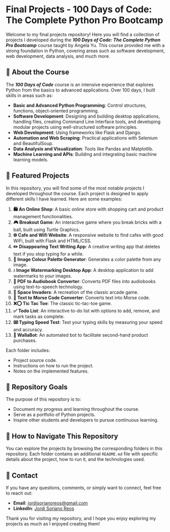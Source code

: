 # Final Projects - 100 Days of Code: The Complete Python Pro Bootcamp

Welcome to my final projects repository! Here you will find a collection of projects I developed during the **_100 Days of Code: The Complete Python Pro Bootcamp_** course taught by Angela Yu. This course provided me with a strong foundation in Python, covering areas such as software development, web development, data analysis, and much more.

## 🚀 About the Course
The **_100 Days of Code_** course is an intensive experience that explores Python from the basics to advanced applications. Over 100 days, I built skills in areas such as:
- **Basic and Advanced Python Programming**: Control structures, functions, object-oriented programming.
- **Software Development**: Designing and building desktop applications, handling files, creating Command Line Interface tools, and developing modular projects using well-structured software principles.
- **Web Development**: Using frameworks like Flask and Django.
- **Automation and Web Scraping**: Practical applications with Selenium and BeautifulSoup.
- **Data Analysis and Visualization**: Tools like Pandas and Matplotlib.
- **Machine Learning and APIs**: Building and integrating basic machine learning models.

## 📂 Featured Projects
In this repository, you will find some of the most notable projects I developed throughout the course. Each project is designed to apply different skills I have learned. Here are some examples:

1. **🛍️ An Online Shop**: A basic online store with shopping cart and product management functionalities.
2. **🎮 Breakout Game**: An interactive game where you break bricks with a ball, built using Turtle Graphics.
3. **🌐 Cafe and Wifi Website**: A responsive website to find cafes with good WiFi, built with Flask and HTML/CSS.
4. **✏️ Disappearing Text Writing App**: A creative writing app that deletes text if you stop typing for a while.
5. **🎨 Image Colour Palette Generator**: Generates a color palette from any image.
6. **💧 Image Watermarking Desktop App**: A desktop application to add watermarks to your images.
7. **📖 PDF to Audiobook Converter**: Converts PDF files into audiobooks using text-to-speech technology.
8. **🚀 Space Invaders**: A recreation of the classic arcade game.
9. **🔡 Text to Morse Code Converter**: Converts text into Morse code.
10. **❌⭕ Tic Tac Toe**: The classic tic-tac-toe game.
11. **✅ Todo List**: An interactive to-do list with options to add, remove, and mark tasks as complete.
12. **⌨️ Typing Speed Test**: Test your typing skills by measuring your speed and accuracy.
13. **🤖 WallaBot**: An automated bot to facilitate second-hand product purchases.

Each folder includes:
- Project source code.
- Instructions on how to run the project.
- Notes on the implemented features.

## 🎯 Repository Goals
The purpose of this repository is to:
- Document my progress and learning throughout the course.
- Serve as a portfolio of Python projects.
- Inspire other students and developers to pursue continuous learning.

## 🔎 How to Navigate This Repository
You can explore the projects by browsing the corresponding folders in this repository. Each folder contains an additional `README.md` file with specific details about the project, how to run it, and the technologies used.

## 📧 Contact
If you have any questions, comments, or simply want to connect, feel free to reach out:

- **Email**: [jordisorianoreos@gmail.com](mailto:jordisorianoreos@gmail.com)
- **LinkedIn**: [Jordi Soriano Reos](https://www.linkedin.com/in/jordi-soriano-reos/)

Thank you for visiting my repository, and I hope you enjoy exploring my projects as much as I enjoyed creating them!
